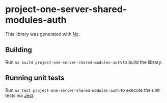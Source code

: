 # project-one-server-shared-modules-auth

This library was generated with [Nx](https://nx.dev).

## Building

Run `nx build project-one-server-shared-modules-auth` to build the library.

## Running unit tests

Run `nx test project-one-server-shared-modules-auth` to execute the unit tests via [Jest](https://jestjs.io).
